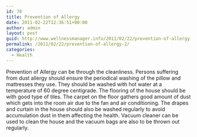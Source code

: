 ```yaml
---
id: 78
title: Prevention of Allergy
date: 2011-02-22T12:36:51+00:00
author: admin
layout: post
guid: http://www.wellnessmanager.info/2011/02/22/prevention-of-allergy-2/
permalink: /2011/02/22/prevention-of-allergy-2/
categories:
  - Health
---
```

Prevention of Allergy can be through the cleanliness. Persons suffering from dust allergy should ensure the periodical washing of the pillow and mattresses they use. They should be washed with hot water at a temperature of 60 degree centigrade. The flooring of the house should be with good type of tiles. The carpet on the floor gathers good amount of dust which gets into the room air due to the fan and air conditioning. The drapes and curtain in the house should also be washed regularly to avoid accumulation dust in them affecting the health. Vacuum cleaner can be used to clean the house and the vacuum bags are also to be thrown out regularly.